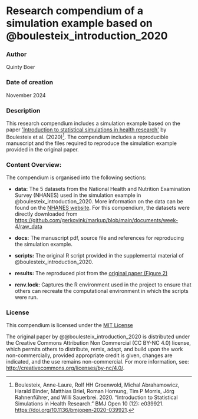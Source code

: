 
# Research compendium of a simulation example based on @boulesteix_introduction_2020

<!-- badges: start -->
<!-- badges: end -->

### Author

Quinty Boer

### Date of creation

November 2024

### Description

This research compendium includes a simulation example based on the paper ['Introduction to statistical simulations in health research'](https://bmjopen.bmj.com/content/10/12/e039921) by Boulesteix et al. (2020)[^1]. The compendium includes a reproducible manuscript and the files required to reproduce the simulation example provided in the original paper.

[^1]: Boulesteix, Anne-Laure, Rolf HH Groenwold, Michal Abrahamowicz, Harald Binder, Matthias Briel, Roman Hornung, Tim P Morris, Jörg Rahnenführer, and Willi Sauerbrei. 2020. “Introduction to Statistical Simulations in Health Research.” BMJ Open 10 (12): e039921.
https://doi.org/10.1136/bmjopen-2020-039921.

### Content Overview:

The compendium is organised into the following sections:

- **data:** The 5 datasets from the National Health and Nutrition Examination Survey (NHANES) used in the simulation example in @boulesteix_introduction_2020.
More information on the data can be found on the [NHANES website](https://wwwn.cdc.gov/nchs/nhanes/).
For this compendium, the datasets were directly downloaded from <https://github.com/gerkovink/markup/blob/main/documents/week-4/raw_data>

- **docs:** The manuscript pdf, source file and references for reproducing the simulation example.

- **scripts:** The original R script provided in the supplemental material of @boulesteix_introduction_2020.

- **results:** The reproduced plot from the [original paper (Figure 2)](https://bmjopen.bmj.com/content/bmjopen/10/12/e039921/F2.large.jpg)

- **renv.lock:** Captures the R environment used in the project to ensure that others can recreate the computational environment in which the scripts were run.


### License

This compendium is licensed under the [MIT License](#License.md)

The original paper by @@boulesteix_introduction_2020 is distributed under the Creative Commons Attribution Non Commercial (CC BY-NC 4.0) license,
which permits others to distribute, remix, adapt, and build upon the work non-commercially, provided appropriate credit is given, changes are indicated, and the use remains non-commercial.
For more information, see: <http://creativecommons.org/licenses/by-nc/4.0/>.